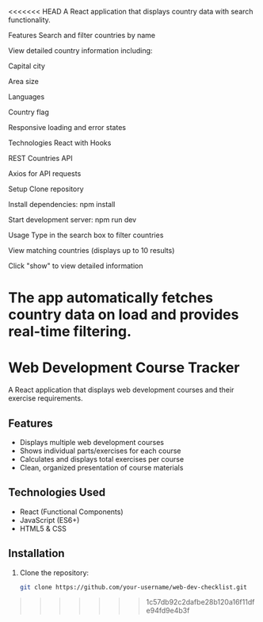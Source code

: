 <<<<<<< HEAD
A React application that displays country data with search functionality.

Features
Search and filter countries by name

View detailed country information including:

Capital city

Area size

Languages

Country flag

Responsive loading and error states

Technologies
React with Hooks

REST Countries API

Axios for API requests

Setup
Clone repository

Install dependencies: npm install

Start development server: npm run dev

Usage
Type in the search box to filter countries

View matching countries (displays up to 10 results)

Click "show" to view detailed information

The app automatically fetches country data on load and provides real-time filtering.
=======
# Web Development Course Tracker

A React application that displays web development courses and their exercise requirements.

## Features

- Displays multiple web development courses
- Shows individual parts/exercises for each course
- Calculates and displays total exercises per course
- Clean, organized presentation of course materials

## Technologies Used

- React (Functional Components)
- JavaScript (ES6+)
- HTML5 & CSS

## Installation

1. Clone the repository:
   ```bash
   git clone https://github.com/your-username/web-dev-checklist.git
   ```
>>>>>>> 1c57db92c2dafbe28b120a16f11dfe94fd9e4b3f
